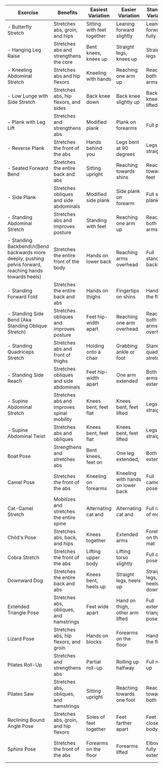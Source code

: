 | Exercise                    | Benefits                                   | Easiest Variation          | Easier Variation                  | Standard Variation          | Harder Variation             | Hardest Variation             |
| --------------------------- | ------------------------------------------ | -------------------------- | --------------------------------- | --------------------------- | ---------------------------- | ----------------------------- |
| - Butterfly Stretch           | Stretches abs, groin, and hips             | Sitting with feet together | Leaning forward slightly          | Leaning forward fully       | Reaching arms forward        | Adding a side bend            |
| - Hanging Leg Raise           | Stretches abs and strengthens the core     | Bent knees, knees up       | Straight legs, knees up           | Straight legs               | Lifting legs higher          | Adding a side-to-side twist   |
| - Kneeling Abdominal Stretch  | Stretches abs and hip flexors              | Kneeling with hands        | Reaching one arm up               | Reaching both arms up       | Reaching both arms overhead  | Adding a side bend            |
| - Low Lunge with Side Stretch | Stretches abs, hip flexors, and sides      | Back knee down             | Back knee slightly up             | Back knee lifted            | Adding a side bend           | Adding a twist                |
| - Plank with Leg Lift         | Stretches and strengthens abs              | Modified plank             | Plank on forearms                 | Full plank                  | Alternating leg lifts        | Leg lift with knee tuck       |
| - Reverse Plank               | Stretches the front of the abs             | Hands behind you           | Legs bent at 90 degrees           | Legs straight               | One leg lifted               | One leg extended, arm lifted  |
| - Seated Forward Bend         | Stretches the entire back and abs          | Sitting upright            | Reaching towards shins            | Reaching towards feet       | Reaching beyond feet         | Overhead reach                |
| - Side Plank                  | Stretches obliques and side abdominals     | Modified side plank        | Side plank on forearm             | Full side plank             | Adding leg lift              | Adding a hip dip              |
| - Standing Abdominal Stretch  | Stretches abs and improves posture         | Standing with feet         | Reaching one arm up               | Reaching both arms up       | Reaching both arms overhead  | Adding a side bend            |
| - Standing Backbend\n(Bend backwards more deeply, pushing pelvis forward, reaching hands towards heels)          | Stretches the entire front of the body     | Hands on lower back        | Reaching arms overhead            | Full standing backbend      | Adding a side bend           | Adding a twist                |
| - Standing Forward Fold       | Stretches the entire back and abs          | Hands on thighs            | Fingertips on shins               | Hands on the floor          | Hands grabbing ankles        | Hands under feet              |
| - Standing Side Bend (Aka Standing Oblique Stretch)    | Stretches obliques and improves posture    | Feet hip-width apart       | Reaching one arm overhead         | Reaching both arms overhead | Adding a side bend           | Adding a twist                |
| - Standing Quadriceps Stretch | Stretches abs and front of thighs          | Holding onto a chair       | Grabbing ankle or foot            | Standing quad stretch       | Adding a side bend           | Adding a backbend             |
| - Standing Side Reach         | Stretches obliques and side abdominals     | Feet hip-width apart       | One arm extended                  | Both arms extended          | Adding a side bend           | Adding a twist                |
| - Supine Abdominal Stretch    | Stretches abs and improves spinal mobility | Knees bent, feet flat      | Knees bent, feet lifted           | Legs straight               | Straight legs, arms extended | Adding a leg lift             |
| - Supine Abdominal Twist      | Stretches abs and obliques                 | Knees bent, feet flat      | Knees bent, feet lifted           | Legs straight               | Reaching opposite arm        | Adding a leg lift             |
| Boat Pose                   | Strengthens and stretches abs              | Bent knees, feet on        | One leg extended,                 | Both legs extended,         | Arms extended overhead       | Adding a twist                |
| Camel Pose                  | Stretches the front of the abs             | Kneeling on forearms       | Kneeling with hands on lower back | Full camel pose             | Reaching hands to heels      | Adding a backbend             |
| Cat-Camel Stretch           | Mobilizes and stretches the entire spine   | Alternating cat and        | Alternating cat and               | Full range of motion        | Adding knee hover            | Adding leg extension          |
| Child's Pose                | Stretches abs, back, and hips              | Knees together             | Extended arms                     | Forehead on the mat         | Arms extended overhead       | Side reach with arm           |
| Cobra Stretch               | Stretches the front of the abs             | Lifting upper body         | Lifting torso slightly            | Full cobra pose             | Lifting higher with arms     | Lifting higher with legs      |
| Downward Dog                | Stretches the entire back and abs          | Knees bent, heels up       | Straight legs, heels up           | Straight legs, heels down   | One leg lifted               | Alternating leg lifts         |
| Extended Triangle Pose      | Stretches abs, obliques, and hamstrings    | Feet wide apart            | Hand on thigh, other arm lifted   | Full extended triangle pose | Adding a side bend           | Adding a twist                |
| Lizard Pose                 | Stretches abs, hip flexors, and groin      | Hands on blocks            | Forearms on the floor             | Hands on the floor          | Adding a twist               | Adding a backbend             |
| Pilates Roll-Up             | Stretches and strengthens abs              | Partial roll-up            | Rolling up halfway                | Full roll-up                | Adding a twist               | Adding leg lift               |
| Pilates Saw                 | Stretches abs, obliques, and hamstrings    | Sitting upright            | Reaching towards one foot         | Reaching towards both feet  | Adding a twist               | Adding a leg lift             |
| Reclining Bound Angle Pose  | Stretches abs, groin, and hip flexors      | Soles of feet together     | Feet farther apart                | Feet close to body          | Adding a forward fold        | Arms overhead, palms together |
| Sphinx Pose                 | Stretches the front of the abs             | Forearms on the floor      | Forearms lifted                   | Elbows fully extended       | Lifting upper body higher    | One leg lifted                |